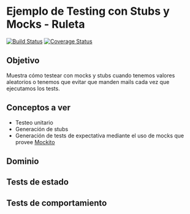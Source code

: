
# Ejemplo de Testing con Stubs y Mocks - Ruleta

[![Build Status](https://travis-ci.org/uqbar-project/eg-ruleta-xtend.svg?branch=master)](https://travis-ci.org/uqbar-project/eg-ruleta-xtend) [![Coverage Status](https://coveralls.io/repos/github/uqbar-project/eg-ruleta-xtend/badge.svg?branch=master)](https://coveralls.io/github/uqbar-project/eg-ruleta-xtend?branch=master)


## Objetivo

Muestra cómo testear con mocks y stubs cuando tenemos valores aleatorios o tenemos que evitar que manden mails cada vez que ejecutamos los tests.

## Conceptos a ver

* Testeo unitario
* Generación de stubs 
* Generación de tests de expectativa mediante el uso de mocks que provee [Mockito](http://site.mockito.org/)


## Dominio

## Tests de estado

## Tests de comportamiento

